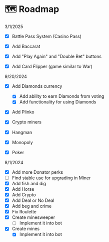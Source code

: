 # 🗺️ Roadmap

3/1/2025

* [x] Battle Pass System (Casino Pass)
* [x] Add Baccarat
* [x] Add "Play Again" and "Double Bet" buttons
* [x] Add Card Flipper (game similar to War)



9/20/2024

* [x] Add Diamonds currency
  * [x] Add ability to earn Diamonds from voting
  * [x] Add functionality for using Diamonds
* [x] Add Plinko
* [x] Crypto miners
* [x] Hangman
* [x] Monopoly
* [x] Poker



8/1/2024

* [x] Add more Donator perks
* [ ] Find stable use for upgrading in Miner
* [x] Add fish and dig
* [x] Add Horse
* [x] Add Crypto
* [x] Add Deal or No Deal
* [x] Add beg and crime
* [x] Fix Roulette
* [x] Create minesweeper
  * [ ] Implement it into bot
* [x] Create mines
  * [x] Implement it into bot
